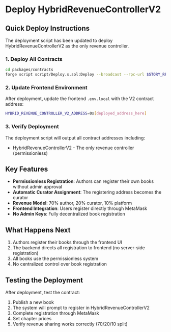 # Deploy HybridRevenueControllerV2

## Quick Deploy Instructions

The deployment script has been updated to deploy HybridRevenueControllerV2 as the only revenue controller.

### 1. Deploy All Contracts

```bash
cd packages/contracts
forge script script/Deploy.s.sol:Deploy --broadcast --rpc-url $STORY_RPC_URL
```

### 2. Update Frontend Environment

After deployment, update the frontend `.env.local` with the V2 contract address:

```bash
HYBRID_REVENUE_CONTROLLER_V2_ADDRESS=0x[deployed_address_here]
```

### 3. Verify Deployment

The deployment script will output all contract addresses including:
- HybridRevenueControllerV2 - The only revenue controller (permissionless)

## Key Features

- **Permissionless Registration**: Authors can register their own books without admin approval
- **Automatic Curator Assignment**: The registering address becomes the curator
- **Revenue Model**: 70% author, 20% curator, 10% platform
- **Frontend Integration**: Users register directly through MetaMask
- **No Admin Keys**: Fully decentralized book registration

## What Happens Next

1. Authors register their books through the frontend UI
2. The backend directs all registration to frontend (no server-side registration)
3. All books use the permissionless system
4. No centralized control over book registration

## Testing the Deployment

After deployment, test the contract:
1. Publish a new book
2. The system will prompt to register in HybridRevenueControllerV2
3. Complete registration through MetaMask
4. Set chapter prices
5. Verify revenue sharing works correctly (70/20/10 split)
